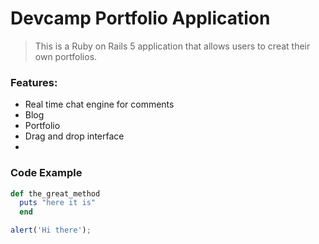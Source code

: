 # Devcamp Portfolio Application

> This is a Ruby on Rails 5 application that allows users to creat their own portfolios.

### Features:

- Real time chat engine for comments
- Blog
- Portfolio
- Drag and drop interface
- 
### Code Example

``` ruby 
def the_great_method
  puts "here it is"
  end
  ```
  
  ```javascript
  alert('Hi there');
  ```